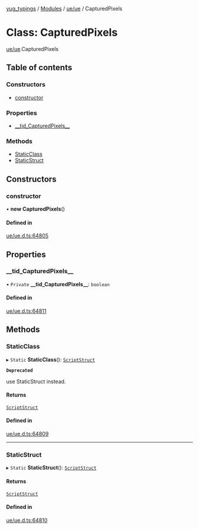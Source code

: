 [yug_typings](../README.md) / [Modules](../modules.md) / [ue/ue](../modules/ue_ue.md) / CapturedPixels

# Class: CapturedPixels

[ue/ue](../modules/ue_ue.md).CapturedPixels

## Table of contents

### Constructors

- [constructor](ue_ue.CapturedPixels.md#constructor)

### Properties

- [\_\_tid\_CapturedPixels\_\_](ue_ue.CapturedPixels.md#__tid_capturedpixels__)

### Methods

- [StaticClass](ue_ue.CapturedPixels.md#staticclass)
- [StaticStruct](ue_ue.CapturedPixels.md#staticstruct)

## Constructors

### constructor

• **new CapturedPixels**()

#### Defined in

[ue/ue.d.ts:64805](https://github.com/YugMetaverse/yug_typings/blob/25cad34/ue/ue.d.ts#L64805)

## Properties

### \_\_tid\_CapturedPixels\_\_

• `Private` **\_\_tid\_CapturedPixels\_\_**: `boolean`

#### Defined in

[ue/ue.d.ts:64811](https://github.com/YugMetaverse/yug_typings/blob/25cad34/ue/ue.d.ts#L64811)

## Methods

### StaticClass

▸ `Static` **StaticClass**(): [`ScriptStruct`](ue_ue.ScriptStruct.md)

**`Deprecated`**

use StaticStruct instead.

#### Returns

[`ScriptStruct`](ue_ue.ScriptStruct.md)

#### Defined in

[ue/ue.d.ts:64809](https://github.com/YugMetaverse/yug_typings/blob/25cad34/ue/ue.d.ts#L64809)

___

### StaticStruct

▸ `Static` **StaticStruct**(): [`ScriptStruct`](ue_ue.ScriptStruct.md)

#### Returns

[`ScriptStruct`](ue_ue.ScriptStruct.md)

#### Defined in

[ue/ue.d.ts:64810](https://github.com/YugMetaverse/yug_typings/blob/25cad34/ue/ue.d.ts#L64810)
